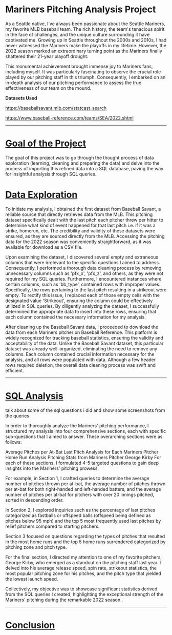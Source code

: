 # Mariners Pitching Analysis Project

As a Seattle native, I've always been passionate about the Seattle Mariners, my favorite MLB baseball team. The rich history, the team's tenacious spirit in the face of challenges, and the unique culture surrounding it have captivated me. Growing up in Seattle throughout the 2000s and 2010s, I had never witnessed the Mariners make the playoffs in my lifetime. However, the 2022 season marked an extraordinary turning point as the Mariners finally shattered their 21-year playoff drought.

This monumental achievement brought immense joy to Mariners fans, including myself. It was particularly fascinating to observe the crucial role played by our pitching staff in this triumph. Consequently, I embarked on an in-depth analysis of our pitching performance to assess the true effectiveness of our team on the mound.

**Datasets Used** 

<a href="https://baseballsavant.mlb.com/statcast_search"> https://baseballsavant.mlb.com/statcast_search </a>

<a href="https://www.baseball-reference.com/teams/SEA/2022.shtml"> https://www.baseball-reference.com/teams/SEA/2022.shtml </a>

<hr></hr>

# <u> Goal of the Project </u>

The goal of this project was to go through the thought process of data exploration (learning, cleaning and preparing the data) and delve into the process of importing this refined data into a SQL database, paving the way for insightful analysis through SQL queries.

# <u> Data Exploration  </u>

To initiate my analysis, I obtained the first dataset from Baseball Savant, a reliable source that directly retrieves data from the MLB. This pitching dataset specifically dealt with the last pitch each pitcher threw per hitter to determine what kind of event happened for that last pitch i.e. if it was a strike, homerun, etc. The credibility and validity of these datasets were ensured, as they are sourced directly from the MLB. Accessing the pitching data for the 2022 season was conveniently straightforward, as it was available for download as a CSV file.

Upon examining the dataset, I discovered several empty and extraneous columns that were irrelevant to the specific questions I aimed to address. Consequently, I performed a thorough data cleaning process by removing unnecessary columns such as 'pfx_x', 'pfx_z', and others, as they were not required for my SQL queries. Furthermore, I encountered instances where certain columns, such as 'bb_type', contained rows with improper values. Specifically, the rows pertaining to the last pitch resulting in a strikeout were empty. To rectify this issue, I replaced each of those empty cells with the designated value 'Strikeout', ensuring the column could be effectively utilized in SQL queries. By diligently analyzing the dataset, I successfully determined the appropriate data to insert into these rows, ensuring that each column contained the necessary information for my analysis.

After cleaning up the Baseball Savant data, I proceeded to download the data from each Mariners pitcher on Baseball Reference. This platform is widely recognized for tracking baseball statistics, ensuring the validity and acceptability of the data. Unlike the Baseball Savant dataset, this particular dataset was already well-organized, eliminating the need to remove any columns. Each column contained crucial information necessary for the analysis, and all rows were populated with data. Although a few header rows required deletion, the overall data cleaning process was swift and efficient.

<hr></hr>

# <u> SQL Analysis </u>

talk about some of the sql questions i did and show some screenshots from the queries

In order to thoroughly analyze the Mariners' pitching performance, I structured my analysis into four comprehensive sections, each with specific sub-questions that I aimed to answer. These overarching sections were as follows:

Average Pitches per At-Bat
Last Pitch Analysis for Each Mariners Pitcher
Home Run Analysis
Pitching Stats from Mariners Pitcher George Kirby
For each of these sections, I formulated 4-5 targeted questions to gain deep insights into the Mariners' pitching prowess.

For example, in Section 1, I crafted queries to determine the average number of pitches thrown per at-bat, the average number of pitches thrown per at-bat for both right-handed and left-handed batters, and the average number of pitches per at-bat for pitchers with over 20 innings pitched, sorted in descending order.

In Section 2, I explored inquiries such as the percentage of last pitches categorized as fastballs or offspeed balls (offspeed being defined as pitches below 95 mph) and the top 5 most frequently used last pitches by relief pitchers compared to starting pitchers.

Section 3 focused on questions regarding the types of pitches that resulted in the most home runs and the top 5 home runs surrendered categorized by pitching zone and pitch type.

For the final section, I directed my attention to one of my favorite pitchers, George Kirby, who emerged as a standout on the pitching staff last year. I delved into his average release speed, spin rate, strikeout statistics, the most popular pitching zone for his pitches, and the pitch type that yielded the lowest launch speed.

Collectively, my objective was to showcase significant statistics derived from the SQL queries I created, highlighting the exceptional strength of the Mariners' pitching during the remarkable 2022 season..

<hr></hr>

# <u> Conclusion </u>
